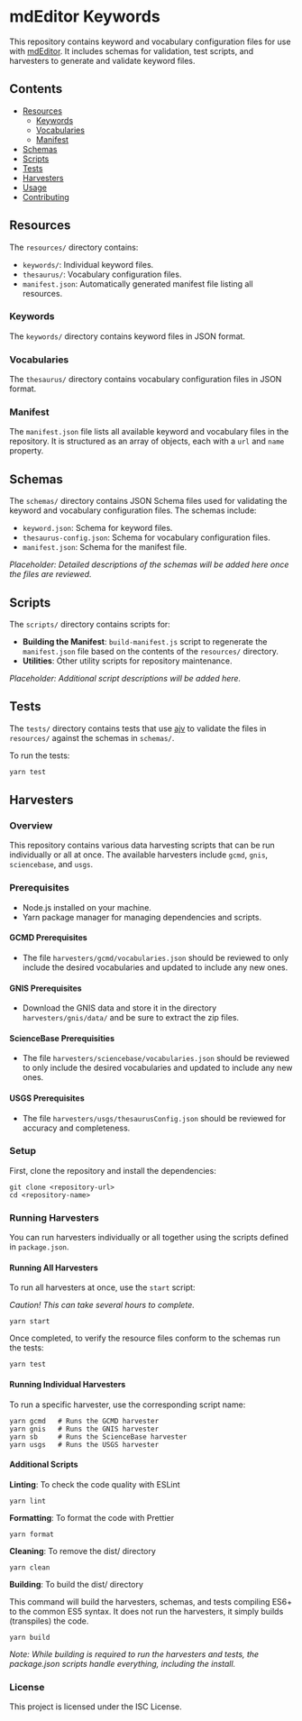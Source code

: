 # mdEditor Keywords

This repository contains keyword and vocabulary configuration files for use with [mdEditor](https://github.com/adiwg/mdEditor). It includes schemas for validation, test scripts, and harvesters to generate and validate keyword files.

## Contents

- [Resources](#resources)
  - [Keywords](#keywords)
  - [Vocabularies](#vocabularies)
  - [Manifest](#manifest)
- [Schemas](#schemas)
- [Scripts](#scripts)
- [Tests](#tests)
- [Harvesters](#harvesters)
- [Usage](#usage)
- [Contributing](#contributing)

## Resources

The `resources/` directory contains:

- `keywords/`: Individual keyword files.
- `thesaurus/`: Vocabulary configuration files.
- `manifest.json`: Automatically generated manifest file listing all resources.

### Keywords

The `keywords/` directory contains keyword files in JSON format.

### Vocabularies

The `thesaurus/` directory contains vocabulary configuration files in JSON format.

### Manifest

The `manifest.json` file lists all available keyword and vocabulary files in the repository. It is structured as an array of objects, each with a `url` and `name` property.

## Schemas

The `schemas/` directory contains JSON Schema files used for validating the keyword and vocabulary configuration files. The schemas include:

- `keyword.json`: Schema for keyword files.
- `thesaurus-config.json`: Schema for vocabulary configuration files.
- `manifest.json`: Schema for the manifest file.

_Placeholder: Detailed descriptions of the schemas will be added here once the files are reviewed._

## Scripts

The `scripts/` directory contains scripts for:

- **Building the Manifest**: `build-manifest.js` script to regenerate the `manifest.json` file based on the contents of the `resources/` directory.
- **Utilities**: Other utility scripts for repository maintenance.

_Placeholder: Additional script descriptions will be added here._

## Tests

The `tests/` directory contains tests that use [ajv](https://ajv.js.org/) to validate the files in `resources/` against the schemas in `schemas/`.

To run the tests:

```bash
yarn test
```

## Harvesters

### Overview

This repository contains various data harvesting scripts that can be run individually or all at once. The available harvesters include `gcmd`, `gnis`, `sciencebase`, and `usgs`.

### Prerequisites

- Node.js installed on your machine.
- Yarn package manager for managing dependencies and scripts.

#### GCMD Prerequisites

- The file `harvesters/gcmd/vocabularies.json` should be reviewed to only include the desired vocabularies and updated to include any new ones.

#### GNIS Prerequisites

- Download the GNIS data and store it in the directory `harvesters/gnis/data/` and be sure to extract the zip files.

#### ScienceBase Prerequisities

- The file `harvesters/sciencebase/vocabularies.json` should be reviewed to only include the desired vocabularies and updated to include any new ones.

#### USGS Prerequisites

- The file `harvesters/usgs/thesaurusConfig.json` should be reviewed for accuracy and completeness.

### Setup

First, clone the repository and install the dependencies:

```
git clone <repository-url>
cd <repository-name>
```

### Running Harvesters

You can run harvesters individually or all together using the scripts defined in `package.json`.

#### Running All Harvesters

To run all harvesters at once, use the `start` script:

_Caution! This can take several hours to complete._

`yarn start`

Once completed, to verify the resource files conform to the schemas run the tests:

`yarn test`

#### Running Individual Harvesters

To run a specific harvester, use the corresponding script name:

```
yarn gcmd   # Runs the GCMD harvester
yarn gnis   # Runs the GNIS harvester
yarn sb     # Runs the ScienceBase harvester
yarn usgs   # Runs the USGS harvester
```

#### Additional Scripts

**Linting**: To check the code quality with ESLint

`yarn lint`

**Formatting**: To format the code with Prettier

`yarn format`

**Cleaning**: To remove the dist/ directory

`yarn clean`

**Building**: To build the dist/ directory

This command will build the harvesters, schemas, and tests compiling ES6+ to the common ES5 syntax. It does not run the harvesters, it simply builds (transpiles) the code.

`yarn build`

_Note: While building is required to run the harvesters and tests, the package.json scripts handle everything, including the install._

### License

This project is licensed under the ISC License.
